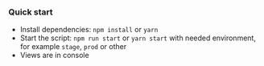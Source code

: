 ### Quick start

- Install dependencies: `npm install` or `yarn`
- Start the script: `npm run start` or `yarn start` with needed environment, for example `stage`, `prod` or other
- Views are in console

